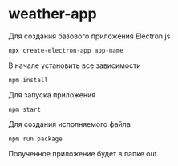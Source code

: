 # weather-app

Для создания базового приложения Electron js
```
npx create-electron-app app-name
```

В начале установить все зависимости 

```
npm install
```

Для запуска приложения

```
npm start
```

Для создания исполняемого файла

```
npm run package
```
 Полученное приложение будет в папке out

